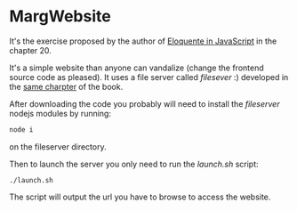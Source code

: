 # MargWebsite

It's the exercise proposed by the author of [Eloquente in JavaScript](https://eloquentjavascript.net/) in the chapter 20.

It's a simple website than anyone can vandalize (change the frontend source code as pleased). It uses a file server  called *filesever* :) developed in the [same charpter](https://eloquentjavascript.net/code/#20.3) of the book.

After downloading the code you probably will need to install the *fileserver* nodejs modules by running:

```bash  
node i 
```

on the fileserver directory.

Then to launch the server you only need to run the *launch.sh* script:

```
./launch.sh
```

The script will output the url you have to browse to access the website.


